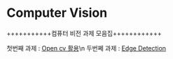# Computer Vision

+++++++++++컴퓨터 비전 과제 모음집++++++++++++

첫번째 과제 : [Open cv 활용](https://github.com/bo-zzung/computervs/tree/main/opencv)\n
두번쩨 과제 : [Edge Detection](https://github.com/bo-zzung/computervs/tree/main/Edge%20Detection)
